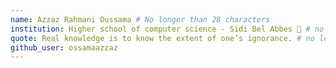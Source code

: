 ```yaml
---
name: Azzaz Rahmani Oussama # No longer than 28 characters
institution: Higher school of computer science - Sidi Bel Abbes 🚩 # no longer than 58 characters
quote: Real knowledge is to know the extent of one’s ignorance. # no longer than 100 characters, avoid using quotes(") to guarantee the format remains the same.
github_user: ossamaazzaz
---
```

